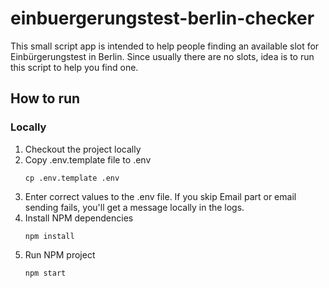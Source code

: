 # einbuergerungstest-berlin-checker

This small script app is intended to help people finding an available slot for Einbürgerungstest in Berlin. Since usually there are no slots, idea is to run this script to help you find one.


## How to run

### Locally

1. Checkout the project locally
2. Copy .env.template file to .env  
    ``` Shell
    cp .env.template .env
    ```
3. Enter correct values to the .env file. If you skip Email part or email sending fails, you'll get a message locally in the logs.
4. Install NPM dependencies
    ``` Shell
    npm install
    ```
4. Run NPM project
    ``` Shell
    npm start
    ```
